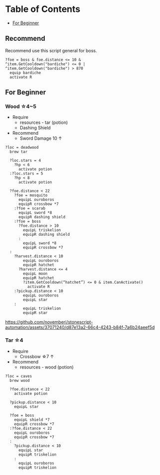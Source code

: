 # Table of Contents
- [For Beginner](./RESOURCES.md#for-beginner)

## Recommend
Recommend use this script general for boss.
```
?foe = boss & foe.distance <= 10 &
^item.GetCooldown("bardiche") <= 0 |
^item.GetCooldown("bardiche") > 870
  equip bardiche
  activate R
```

## For Beginner
### Wood ☆4~5
- Require
  - resources - tar (potion)
  - Dashing Shield
- Recommend
  - Sword Damage 10 ↑
```
?loc = deadwood
  brew tar

  ?loc.stars = 4
    ?hp < 6
      activate potion
  :?loc.stars = 5
    ?hp < 8
      activate potion

  ?foe.distance < 22
    ?foe = mosquito
      equipL ouroboros
      equipR crossbow *7
    :?foe = scarab
      equipL sword *8
      equipR dashing shield
    :?foe = boss
      ?foe.distance > 10
        equipL triskelion
        equipR dashing shield
      :
        equipL sword *8
        equipR crossbow *7
  :
    ?harvest.distance < 10
        equipL ouroboros
        equipR hatchet
      ?harvest.distance <= 4
        equipL moon
        equipR hatchet
        ?item.GetCooldown(“hatchet”) <= 0 & item.CanActivate()
          activate R
    :?pickup.distance < 10
        equipL ouroboros
        equipL star
    :
        equipL triskelion
        equipR star
```
https://github.com/novemberi/stonescript-automation/assets/37071240/d87e13a2-66c4-4243-b84f-7a6b24aeef5d
### Tar ☆4
- Require
  - Crossbow ☆7 ↑
- Recommend
  - resources - wood (potion)
```
?loc = caves
  brew wood

  ?foe.distance < 22
    activate potion

  ?pickup.distance < 10
    equipL star

  ?foe = boss
    equipL shield *7
    equipR crossbow *7
  :?foe.distance < 22
    equipL ouroboros
    equipR crossbow *7
  :
    ?pickup.distance < 10
      equipL star
      equipR triskelion
    :
      equipL ouroboros
      equipR triskelion
```
